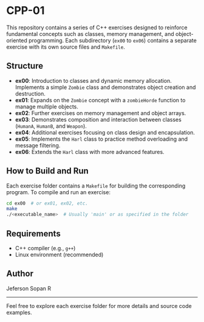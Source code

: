 # CPP-01

This repository contains a series of C++ exercises designed to reinforce fundamental concepts such as classes, memory management, and object-oriented programming. Each subdirectory (`ex00` to `ex06`) contains a separate exercise with its own source files and `Makefile`.

## Structure

- **ex00**: Introduction to classes and dynamic memory allocation. Implements a simple `Zombie` class and demonstrates object creation and destruction.
- **ex01**: Expands on the `Zombie` concept with a `zombieHorde` function to manage multiple objects.
- **ex02**: Further exercises on memory management and object arrays.
- **ex03**: Demonstrates composition and interaction between classes (`HumanA`, `HumanB`, and `Weapon`).
- **ex04**: Additional exercises focusing on class design and encapsulation.
- **ex05**: Implements the `Harl` class to practice method overloading and message filtering.
- **ex06**: Extends the `Harl` class with more advanced features.

## How to Build and Run

Each exercise folder contains a `Makefile` for building the corresponding program. To compile and run an exercise:

```bash
cd ex00  # or ex01, ex02, etc.
make
./<executable_name>  # Usually 'main' or as specified in the folder
```

## Requirements

- C++ compiler (e.g., `g++`)
- Linux environment (recommended)

## Author

Jeferson Sopan R

---
Feel free to explore each exercise folder for more details and source code examples.
